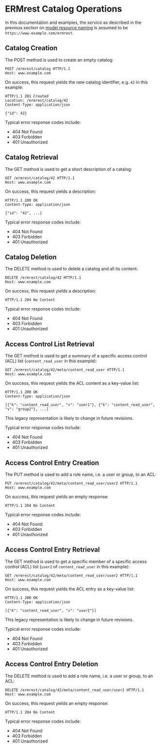 # ERMrest Catalog Operations

In this documentation and examples, the _service_ as described in the previous section on [model resource naming](model/naming.md) is assumed to be `https://www.example.com/ermrest`.

## Catalog Creation

The POST method is used to create an empty catalog:

    POST /ermrest/catalog HTTP/1.1
    Host: www.example.com
    
On success, this request yields the new catalog identifier, e.g. `42` in this example:

    HTTP/1.1 201 Created
    Location: /ermrest/catalog/42
    Content-Type: application/json
    
    {"id": 42}

Typical error response codes include:
- 404 Not Found
- 403 Forbidden
- 401 Unauthorized

## Catalog Retrieval

The GET method is used to get a short description of a catalog:

    GET /ermrest/catalog/42 HTTP/1.1
    Host: www.example.com
    
On success, this request yields a description:

    HTTP/1.1 200 OK
    Content-Type: application/json
    
    {"id": "42", ...}

Typical error response codes include:
- 404 Not Found
- 403 Forbidden
- 401 Unauthorized

## Catalog Deletion

The DELETE method is used to delete a catalog and all its content:

    DELETE /ermrest/catalog/42 HTTP/1.1
    Host: www.example.com
    
On success, this request yields a description:

    HTTP/1.1 204 No Content

Typical error response codes include:
- 404 Not Found
- 403 Forbidden
- 401 Unauthorized

## Access Control List Retrieval

The GET method is used to get a summary of a specific access control (ACL)
list (`content_read_user` in this example):

    GET /ermrest/catalog/42/meta/content_read_user HTTP/1.1
	Host: www.example.com

On success, this request yields the ACL content as a key-value list:

	HTTP/1.1 200 OK
	Content-Type: application/json

	[{"k": "content_read_user", "v": "user1"}, {"k": "content_read_user", "v": "group2"}, ...]

This legacy representation is likely to change in future revisions.

Typical error response codes include:
- 404 Not Found
- 403 Forbidden
- 401 Unauthorized

## Access Control Entry Creation

The PUT method is used to add a role name, i.e. a user or group, to an ACL:

    PUT /ermrest/catalog/42/meta/content_read_user/user2 HTTP/1.1
	Host: www.example.com

On success, this request yields an empty response:

	HTTP/1.1 204 No Content

Typical error response codes include:
- 404 Not Found
- 403 Forbidden
- 401 Unauthorized

## Access Control Entry Retrieval

The GET method is used to get a specific member of a specific access
control (ACL) list (`user2` of `content_read_user` in this example):

    GET /ermrest/catalog/42/meta/content_read_user/user2 HTTP/1.1
	Host: www.example.com

On success, this request yields the ACL entry as a key-value list:

	HTTP/1.1 200 OK
	Content-Type: application/json

	[{"k": "content_read_user", "v": "user2"}]

This legacy representation is likely to change in future revisions.

Typical error response codes include:
- 404 Not Found
- 403 Forbidden
- 401 Unauthorized

## Access Control Entry Deletion

The DELETE method is used to add a role name, i.e. a user or group, to an ACL:

    DELETE /ermrest/catalog/42/meta/content_read_user/user2 HTTP/1.1
	Host: www.example.com

On success, this request yields an empty response:

	HTTP/1.1 204 No Content

Typical error response codes include:
- 404 Not Found
- 403 Forbidden
- 401 Unauthorized

